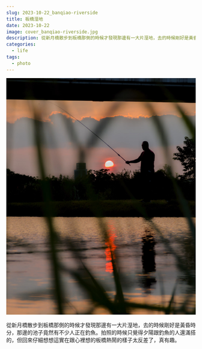 ```yaml
---
slug: 2023-10-22_banqiao-riverside
title: 板橋溼地
date: 2023-10-22
image: cover_banqiao-riverside.jpg
description: 從新月橋散步到板橋那側的時候才發現那邊有一大片溼地，去的時候剛好是黃昏時分，那邊的池子竟然有不少人正在釣魚。拍照的時候只覺得夕陽跟釣魚的人還滿搭的，但回來仔細想想這實在跟心裡想的板橋熱鬧的樣子太反差了，真有趣。
categories:
  - life
tags:
  - photo
---
```


![板橋河畔](./cover_banqiao-riverside.jpg)

從新月橋散步到板橋那側的時候才發現那邊有一大片溼地，去的時候剛好是黃昏時分，那邊的池子竟然有不少人正在釣魚。拍照的時候只覺得夕陽跟釣魚的人還滿搭的，但回來仔細想想這實在跟心裡想的板橋熱鬧的樣子太反差了，真有趣。

